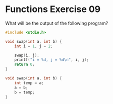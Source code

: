 # Functions Exercise 09

What will be the output of the following program?

```c
#include <stdio.h>

void swap(int a, int b) {
    int i = 1, j = 2;

    swap(i, j);
    printf("i = %d, j = %d\n", i, j);
    return 0;
}

void swap(int a, int b) {
    int temp = a;
    a = b;
    b = temp;
}
```
